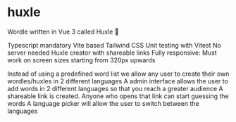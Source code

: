 # huxle

Wordle written in Vue 3 called Huxle 🎉 

Typescript mandatory
Vite based
Tailwind CSS
Unit testing with Vitest
No server needed
Huxle creator with shareable links
Fully responsive: 
Must work on screen sizes starting from 320px upwards

Instead of using a predefined word list we allow any user to create their own wordles/huxles in 2 different languages
A admin interface allows the user to add words in 2 different languages so that you reach a greater audience
A shareable link is created. Anyone who opens that link can start guessing the words
A language picker will allow the user to switch between the languages
